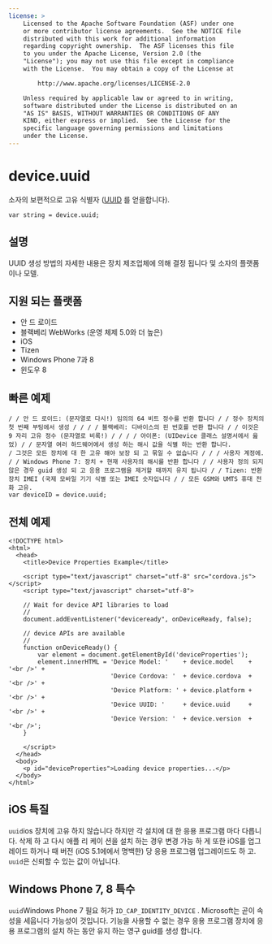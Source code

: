 ```yaml
---
license: >
    Licensed to the Apache Software Foundation (ASF) under one
    or more contributor license agreements.  See the NOTICE file
    distributed with this work for additional information
    regarding copyright ownership.  The ASF licenses this file
    to you under the Apache License, Version 2.0 (the
    "License"); you may not use this file except in compliance
    with the License.  You may obtain a copy of the License at

        http://www.apache.org/licenses/LICENSE-2.0

    Unless required by applicable law or agreed to in writing,
    software distributed under the License is distributed on an
    "AS IS" BASIS, WITHOUT WARRANTIES OR CONDITIONS OF ANY
    KIND, either express or implied.  See the License for the
    specific language governing permissions and limitations
    under the License.
---
```


# device.uuid

소자의 보편적으로 고유 식별자 ([UUID][1] 를 얻을합니다).

 [1]: http://en.wikipedia.org/wiki/Universally_Unique_Identifier

    var string = device.uuid;
    

## 설명

UUID 생성 방법의 자세한 내용은 장치 제조업체에 의해 결정 됩니다 및 소자의 플랫폼 이나 모델.

## 지원 되는 플랫폼

*   안 드 로이드
*   블랙베리 WebWorks (운영 체제 5.0와 더 높은)
*   iOS
*   Tizen
*   Windows Phone 7과 8
*   윈도우 8

## 빠른 예제

    / / 안 드 로이드: (문자열로 다시!) 임의의 64 비트 정수를 반환 합니다 / / 정수 장치의 첫 번째 부팅에서 생성 / / / / 블랙베리: 디바이스의 핀 번호를 반환 합니다 / / 이것은 9 자리 고유 정수 (문자열로 비록!) / / / / 아이폰: (UIDevice 클래스 설명서에서 읊 었) / / 문자열 여러 하드웨어에서 생성 하는 해시 값을 식별 하는 반환 합니다.
    / 그것은 모든 장치에 대 한 고유 해야 보장 되 고 묶일 수 없습니다 / / / 사용자 계정에.
    / / Windows Phone 7: 장치 + 현재 사용자의 해시를 반환 합니다 / / 사용자 정의 되지 않은 경우 guid 생성 되 고 응용 프로그램을 제거할 때까지 유지 됩니다 / / Tizen: 반환 장치 IMEI (국제 모바일 기기 식별 또는 IMEI 숫자입니다 / / 모든 GSM와 UMTS 휴대 전화 고유.
    var deviceID = device.uuid;
    

## 전체 예제

    <!DOCTYPE html>
    <html>
      <head>
        <title>Device Properties Example</title>
    
        <script type="text/javascript" charset="utf-8" src="cordova.js"></script>
        <script type="text/javascript" charset="utf-8">
    
        // Wait for device API libraries to load
        //
        document.addEventListener("deviceready", onDeviceReady, false);
    
        // device APIs are available
        //
        function onDeviceReady() {
            var element = document.getElementById('deviceProperties');
            element.innerHTML = 'Device Model: '    + device.model    + '<br />' +
                                'Device Cordova: '  + device.cordova  + '<br />' +
                                'Device Platform: ' + device.platform + '<br />' +
                                'Device UUID: '     + device.uuid     + '<br />' +
                                'Device Version: '  + device.version  + '<br />';
        }
    
        </script>
      </head>
      <body>
        <p id="deviceProperties">Loading device properties...</p>
      </body>
    </html>
    

## iOS 특질

`uuid`ios 장치에 고유 하지 않습니다 하지만 각 설치에 대 한 응용 프로그램 마다 다릅니다. 삭제 하 고 다시 애플 리 케이 션을 설치 하는 경우 변경 가능 하 게 또한 iOS를 업그레이드 하거나 때 버전 (iOS 5.1에에서 명백한) 당 응용 프로그램 업그레이드도 하 고. `uuid`은 신뢰할 수 있는 값이 아닙니다.

## Windows Phone 7, 8 특수

`uuid`Windows Phone 7 필요 허가 `ID_CAP_IDENTITY_DEVICE` . Microsoft는 곧이 속성을 세웁니다 가능성이 것입니다. 기능을 사용할 수 없는 경우 응용 프로그램 장치에 응용 프로그램의 설치 하는 동안 유지 하는 영구 guid를 생성 합니다.